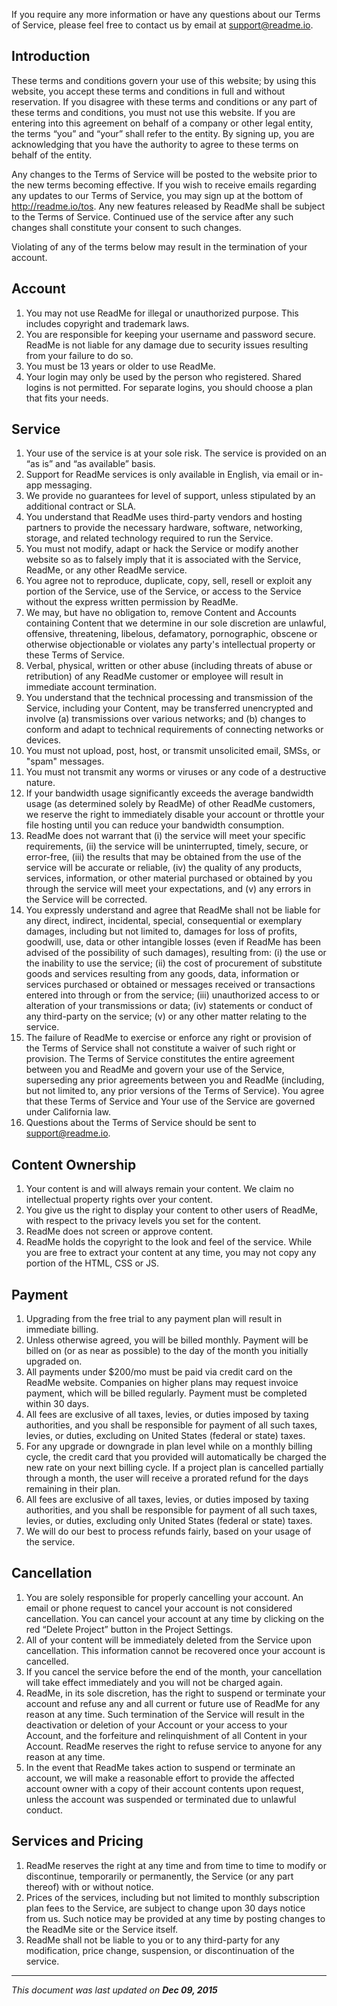 If you require any more information or have any questions about our Terms of Service, please feel free to contact us by email at [support@readme.io](mailto:support@readme.io).

## Introduction

These terms and conditions govern your use of this website; by using this website, you accept these terms and conditions in full and without reservation. If you disagree with these terms and conditions or any part of these terms and conditions, you must not use this website. If you are entering into this agreement on behalf of a company or other legal entity, the terms “you” and “your” shall refer to the entity. By signing up, you are acknowledging that you have the authority to agree to these terms on behalf of the entity.

Any changes to the Terms of Service will be posted to the website prior to the new terms becoming effective. If you wish to receive emails regarding any updates to our Terms of Service, you may sign up at the bottom of http://readme.io/tos. Any new features released by ReadMe shall be subject to the Terms of Service. Continued use of the service after any such changes shall constitute your consent to such changes. 

Violating of any of the terms below may result in the termination of your account.

## Account

1. You may not use ReadMe for illegal or unauthorized purpose. This includes copyright and trademark laws. 
2. You are responsible for keeping your username and password secure. ReadMe is not liable for any damage due to security issues resulting from your failure to do so. 
3. You must be 13 years or older to use ReadMe. 
4. Your login may only be used by the person who registered. Shared logins is not permitted. For separate logins, you should choose a plan that fits your needs. 

## Service

1. Your use of the service is at your sole risk. The service is provided on an “as is” and “as available” basis. 
2. Support for ReadMe services is only available in English, via email or in-app messaging. 
3. We provide no guarantees for level of support, unless stipulated by an additional contract or SLA. 
4. You understand that ReadMe uses third-party vendors and hosting partners to provide the necessary hardware, software, networking, storage, and related technology required to run the Service. 
5. You must not modify, adapt or hack the Service or modify another website so as to falsely imply that it is associated with the Service, ReadMe, or any other ReadMe service. 
6. You agree not to reproduce, duplicate, copy, sell, resell or exploit any portion of the Service, use of the Service, or access to the Service without the express written permission by ReadMe. 
7. We may, but have no obligation to, remove Content and Accounts containing Content that we determine in our sole discretion are unlawful, offensive, threatening, libelous, defamatory, pornographic, obscene or otherwise objectionable or violates any party's intellectual property or these Terms of Service. 
8. Verbal, physical, written or other abuse (including threats of abuse or retribution) of any ReadMe customer or employee will result in immediate account termination. 
9. You understand that the technical processing and transmission of the Service, including your Content, may be transferred unencrypted and involve (a) transmissions over various networks; and (b) changes to conform and adapt to technical requirements of connecting networks or devices. 
10. You must not upload, post, host, or transmit unsolicited email, SMSs, or "spam" messages. 
11. You must not transmit any worms or viruses or any code of a destructive nature. 
12. If your bandwidth usage significantly exceeds the average bandwidth usage (as determined solely by ReadMe) of other ReadMe customers, we reserve the right to immediately disable your account or throttle your file hosting until you can reduce your bandwidth consumption. 
13. ReadMe does not warrant that (i) the service will meet your specific requirements, (ii) the service will be uninterrupted, timely, secure, or error-free, (iii) the results that may be obtained from the use of the service will be accurate or reliable, (iv) the quality of any products, services, information, or other material purchased or obtained by you through the service will meet your expectations, and (v) any errors in the Service will be corrected. 
14. You expressly understand and agree that ReadMe shall not be liable for any direct, indirect, incidental, special, consequential or exemplary damages, including but not limited to, damages for loss of profits, goodwill, use, data or other intangible losses (even if ReadMe has been advised of the possibility of such damages), resulting from: (i) the use or the inability to use the service; (ii) the cost of procurement of substitute goods and services resulting from any goods, data, information or services purchased or obtained or messages received or transactions entered into through or from the service; (iii) unauthorized access to or alteration of your transmissions or data; (iv) statements or conduct of any third-party on the service; (v) or any other matter relating to the service. 
15. The failure of ReadMe to exercise or enforce any right or provision of the Terms of Service shall not constitute a waiver of such right or provision. The Terms of Service constitutes the entire agreement between you and ReadMe and govern your use of the Service, superseding any prior agreements between you and ReadMe (including, but not limited to, any prior versions of the Terms of Service). You agree that these Terms of Service and Your use of the Service are governed under California law. 
16. Questions about the Terms of Service should be sent to support@readme.io. 

## Content Ownership

1. Your content is and will always remain your content. We claim no intellectual property rights over your content. 
2. You give us the right to display your content to other users of ReadMe, with respect to the privacy levels you set for the content. 
3. ReadMe does not screen or approve content. 
4. ReadMe holds the copyright to the look and feel of the service. While you are free to extract your content at any time, you may not copy any portion of the HTML, CSS or JS. 

## Payment

1. Upgrading from the free trial to any payment plan will result in immediate billing. 
2. Unless otherwise agreed, you will be billed monthly. Payment will be billed on (or as near as possible) to the day of the month you initially upgraded on. 
3. All payments under $200/mo must be paid via credit card on the ReadMe website. Companies on higher plans may request invoice payment, which will be billed regularly. Payment must be completed within 30 days. 
4. All fees are exclusive of all taxes, levies, or duties imposed by taxing authorities, and you shall be responsible for payment of all such taxes, levies, or duties, excluding on United States (federal or state) taxes. 
5. For any upgrade or downgrade in plan level while on a monthly billing cycle, the credit card that you provided will automatically be charged the new rate on your next billing cycle. If a project plan is cancelled partially through a month, the user will receive a prorated refund for the days remaining in their plan. 
6. All fees are exclusive of all taxes, levies, or duties imposed by taxing authorities, and you shall be responsible for payment of all such taxes, levies, or duties, excluding only United States (federal or state) taxes. 
7. We will do our best to process refunds fairly, based on your usage of the service. 

## Cancellation

1. You are solely responsible for properly cancelling your account. An email or phone request to cancel your account is not considered cancellation. You can cancel your account at any time by clicking on the red “Delete Project” button in the Project Settings. 
2. All of your content will be immediately deleted from the Service upon cancellation. This information cannot be recovered once your account is cancelled. 
3. If you cancel the service before the end of the month, your cancellation will take effect immediately and you will not be charged again. 
4. ReadMe, in its sole discretion, has the right to suspend or terminate your account and refuse any and all current or future use of ReadMe for any reason at any time. Such termination of the Service will result in the deactivation or deletion of your Account or your access to your Account, and the forfeiture and relinquishment of all Content in your Account. ReadMe reserves the right to refuse service to anyone for any reason at any time. 
5. In the event that ReadMe takes action to suspend or terminate an account, we will make a reasonable effort to provide the affected account owner with a copy of their account contents upon request, unless the account was suspended or terminated due to unlawful conduct. 

## Services and Pricing

1. ReadMe reserves the right at any time and from time to time to modify or discontinue, temporarily or permanently, the Service (or any part thereof) with or without notice. 
2. Prices of the services, including but not limited to monthly subscription plan fees to the Service, are subject to change upon 30 days notice from us. Such notice may be provided at any time by posting changes to the ReadMe site or the Service itself. 
3. ReadMe shall not be liable to you or to any third-party for any modification, price change, suspension, or discontinuation of the service.

* * *

_This document was last updated on **Dec 09, 2015**_
